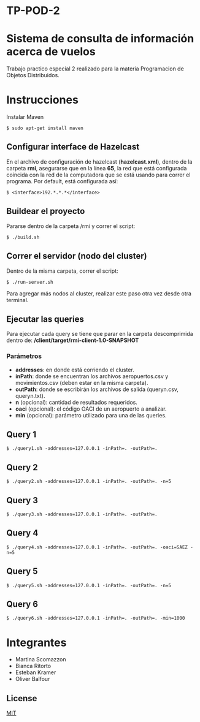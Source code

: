 # TP-POD-2

# Sistema de consulta de información acerca de vuelos

Trabajo practico especial 2 realizado para la materia Programacion de Objetos Distribuidos.

# Instrucciones

Instalar Maven

	$ sudo apt-get install maven

## Configurar interface de Hazelcast

En el archivo de configuración de hazelcast (**hazelcast.xml**), dentro de la carpeta **rmi**, asegurarse que en la línea **65**, la red que está configurada coincida con la red de la computadora que se está usando para correr el programa. Por default, está configurada así:

	$ <interface>192.*.*.*</interface>

## Buildear el proyecto

Pararse dentro de la carpeta /rmi y correr el script:

	$ ./build.sh

## Correr el servidor (nodo del cluster)

Dentro de la misma carpeta, correr el script:

	$ ./run-server.sh

Para agregar más nodos al cluster, realizar este paso otra vez desde otra terminal.

## Ejecutar las queries

Para ejecutar cada query se tiene que parar en la carpeta descomprimida dentro de: **/client/target/rmi-client-1.0-SNAPSHOT**

### Parámetros

- **addresses**: en donde está corriendo el cluster.
- **inPath**: donde se encuentran los archivos aeropuertos.csv y movimientos.csv (deben estar en la misma carpeta).
- **outPath**: donde se escribirán los archivos de salida (queryn.csv, queryn.txt).
- **n** (opcional): cantidad de resultados requeridos.
- **oaci** (opcional): el código OACI de un aeropuerto a analizar.
- **min** (opcional): parámetro utilizado para una de las queries.

## Query 1

	$ ./query1.sh -addresses=127.0.0.1 -inPath=. -outPath=.

## Query 2

	$ ./query2.sh -addresses=127.0.0.1 -inPath=. -outPath=. -n=5

## Query 3

	$ ./query3.sh -addresses=127.0.0.1 -inPath=. -outPath=.

## Query 4

	$ ./query4.sh -addresses=127.0.0.1 -inPath=. -outPath=. -oaci=SAEZ -n=5

## Query 5

	$ ./query5.sh -addresses=127.0.0.1 -inPath=. -outPath=. -n=5

## Query 6

	$ ./query6.sh -addresses=127.0.0.1 -inPath=. -outPath=. -min=1000

# Integrantes
  - Martina Scomazzon
  - Bianca Ritorto
  - Esteban Kramer
  - Oliver Balfour

## License
[MIT](https://choosealicense.com/licenses/mit/)
